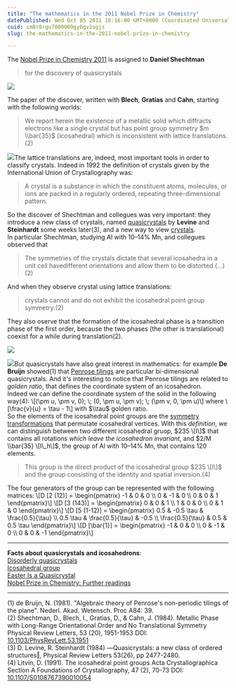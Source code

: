 ```yaml
---
title: "The mathematics in the 2011 Nobel Prize in Chemistry"
datePublished: Wed Oct 05 2011 16:16:00 GMT+0000 (Coordinated Universal Time)
cuid: cm8r8rgu7000009gybgv2agjs
slug: the-mathematics-in-the-2011-nobel-prize-in-chemistry

---
```



The [Nobel Prize in Chemistry 2011](http://www.nobelprize.org/nobel_prizes/chemistry/laureates/2011/press.html) is assigned to **Daniel Shechtman**

> for the discovery of quasicrystals

![](https://cdn.hashnode.com/res/hashnode/image/upload/v1743073167614/0fe70e2a-909a-48b5-b2be-93f6440c01fa.jpeg)

The paper of the discover, written with **Blech**, **Gratias** and **Cahn**, starting with the following worlds:

> We report herein the existence of a metallic solid which diffracts electrons like a single crystal but has point group symmetry $m \\bar{35}$ (icosahedral) which is inconsistent with lattice translations.(2)

![](https://cdn.hashnode.com/res/hashnode/image/upload/v1743073169144/9a163469-4843-4d42-a695-9266fe4be31a.jpeg)The lattice translations are, indeed, most important tools in order to classify crystals. Indeed in 1992 the definition of crystals given by the International Union of Crystallography was:

> A crystal is a substance in which the constituent atoms, molecules, or ions are packed in a regularly ordered, repeating three-dimensional pattern.

So the discover of Shechtman and collegues was very important: they introduce a new class of crystals, named [quasicrystals](http://en.wikipedia.org/wiki/Quasicrystal "quasicrystal Wikipedia") by **Levine** and **Steinhardt** some weeks later(3), and a new way to view [crystals](http://en.wikipedia.org/wiki/Crystal "crystal Wikipedia").  
In particular Shechtman, studying Al with 10–14% Mn, and collegues observed that

> The symmetries of the crystals dictate that several icosahedra in a unit cell havedifferent orientations and allow them to be distorted (...)(2)

And when they observe crystal using lattice translations:

> crystals cannot and do not exhibit the icosahedral point group symmetry.(2)

They also oserve that the formation of the icosahedral phase is a transition phase of the first order, because the two phases (the other is translational) coexist for a while during translation(2).

![](https://cdn.hashnode.com/res/hashnode/image/upload/v1743073170460/0e7fc639-b5d4-4043-b6e3-303930663d28.jpeg)

[![](https://cdn.hashnode.com/res/hashnode/image/upload/v1743073172261/cb0a1274-f3b1-4bfc-ad9e-ad006ad78184.png)](http://commons.wikimedia.org/wiki/File:Penrose_Tiling_(Rhombi).svg)But quasicrystals have also great interest in mathematics: for example **De Bruijn** showed(1) that [Penrose tilings](http://en.wikipedia.org/wiki/Penrose_tiling "Penrose tiling Wikipedia") are particular bi-dimensional quasicrystals. And it's interesting to notice that Penrose tilings are related to _golden ratio_, that defines the coordinate system of an icosahedron.  
Indeed we can define the coordinate system of the solid in the following way(4): \\\[(\\pm u, \\pm v, 0); \\; (0, \\pm u, \\pm v); \\; (\\pm v, 0, \\pm u)\\\] where \\\[\\frac{v}{u} = \\tau - 1\\\] with $\\tau$ golden ratio.  
So the elements of the icosahedral point groups are the [symmetry transformations](http://en.wikipedia.org/wiki/Icosahedral_symmetry "icosahedral symmetry Wikipedia") that permutate icosahedral vertices. With this _definition_, we can distinguish between two different icosahedral gruop, $235 \[I\]$ that contains all rotations _which leave the icosahedron invariant_, and $2/M \\bar{35} \[I\_h\]$, the group of Al with 10–14% Mn, that contains 120 elements.

> This group is the direct product of the icosahedral group $235 \[I\]$ and the group consisting of the identity and spatial inversion.(4)

The four generators of the group can be represented with the following matrices: \\\[D \[2 (12)\] = \\begin{pmatrix} -1 & 0 & 0 \\\\ 0 & -1 & 0 \\\\ 0 & 0 & 1 \\end{pmatrix}\\\] \\\[D \[3 (143)\] = \\begin{pmatrix} 0 & 0 & 1 \\\\ 1 & 0 & 0 \\\\ 0 & 1 & 0 \\end{pmatrix}\\\] \\\[D \[5 (1-12)\] = \\begin{pmatrix} 0.5 & -0.5 \\tau & \\frac{0.5}{\\tau} \\\\ 0.5 \\tau & \\frac{0.5}{\\tau} & -0.5 \\\\ \\frac{0.5}{\\tau} & 0.5 & 0.5 \\tau \\end{pmatrix}\\\] \\\[D \[\\bar{1}\] = \\begin{pmatrix} -1 & 0 & 0 \\\\ 0 & -1 & 0 \\\\ 0 & 0 & -1 \\end{pmatrix}\\\]

* * *

**Facts about quasicrystals and icosahedrons**:  
[Disorderly quasicrystals](http://plus.maths.org/content/disorderly-quasicrystals)  
[Icosahedral group](http://mathworld.wolfram.com/IcosahedralGroup.html)  
[Easter Is a Quasicrystal](http://www.whydomath.org/Reading_Room_Material/ian_stewart/2000_03.html)  
[Nobel Prize in Chemistry: Further readings](http://www.nobelprize.org/nobel_prizes/chemistry/laureates/2011/chemreading.html)

* * *

(1) de Bruijn, N. (1981). "Algebraic theory of Penrose's non-periodic tilings of the plane". Nederl. Akad. Wetensch. Proc A84: 39.  
(2) Shechtman, D., Blech, I., Gratias, D., & Cahn, J. (1984). Metallic Phase with Long-Range Orientational Order and No Translational Symmetry Physical Review Letters, 53 (20), 1951-1953 DOI: [10.1103/PhysRevLett.53.1951](http://dx.doi.org/10.1103/PhysRevLett.53.1951)  
(3) D. Levine, R. Steinhardt (1984) ―Quasicrystals: a new class of ordered structures‖, Physical Review Letters 53(26), pp 2477-2480.  
(4) Litvin, D. (1991). The icosahedral point groups Acta Crystallographica Section A Foundations of Crystallography, 47 (2), 70-73 DOI: [10.1107/S0108767390010054](http://dx.doi.org/10.1107/S0108767390010054)